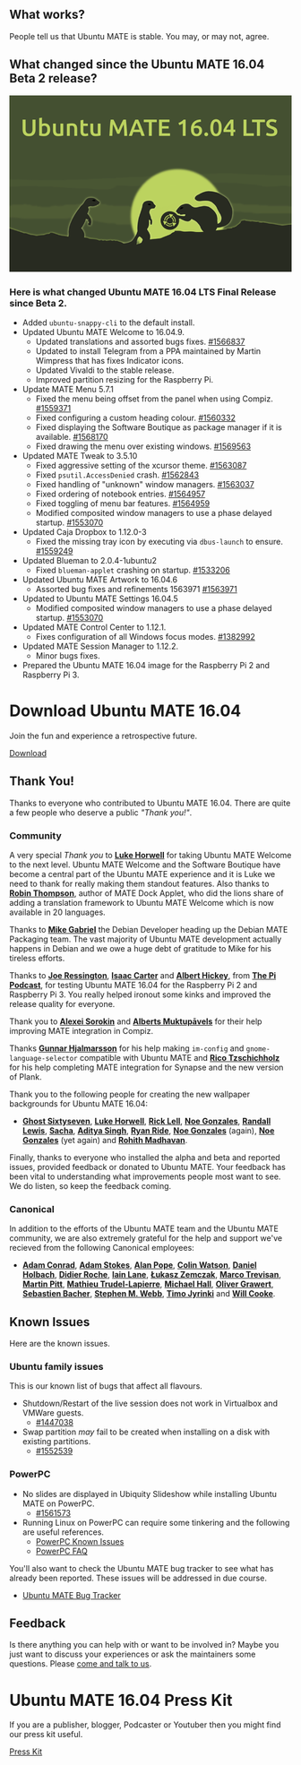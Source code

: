 <!--
.. title: Ubuntu MATE 16.04 LTS
.. slug: ubuntu-mate-xenial-final-release
.. date: 2016-04-21 13:00:00 UTC
.. tags: Ubuntu,MATE,Xenial,final,LTS,draft
.. link:
.. description: Ubuntu MATE 16.04 (Xenial Xerus) LTS Final Release
.. type: text
.. author: Martin Wimpress
-->

## What works?

People tell us that Ubuntu MATE is stable. You may, or may not, agree.

## What changed since the Ubuntu MATE 16.04 Beta 2 release?

<div align="center">
<img src="/gallery/blog/ubuntu-mate-1604-final.png" alt="Ubuntu MATE 16.04 LTS Final Release" />
</div>

### Here is what changed Ubuntu MATE 16.04 LTS Final Release since Beta 2.

  * Added `ubuntu-snappy-cli` to the default install.
  * Updated Ubuntu MATE Welcome to 16.04.9.
    * Updated translations and assorted bugs fixes. [#1566837](https://bugs.launchpad.net/bugs/1566837)
    * Updated to install Telegram from a PPA maintained by Martin Wimpress that has fixes Indicator icons.
    * Updated Vivaldi to the stable release.
    * Improved partition resizing for the Raspberry Pi.
  * Update MATE Menu 5.7.1
    * Fixed the menu being offset from the panel when using Compiz. [#1559371](https://bugs.launchpad.net/bugs/1559371)
    * Fixed configuring a custom heading colour. [#1560332](https://bugs.launchpad.net/bugs/1560332)
    - Fixed displaying the Software Boutique as package manager if it is available. [#1568170](https://bugs.launchpad.net/bugs/1568170)
    - Fixed drawing the menu over existing windows. [#1569563](https://bugs.launchpad.net/bugs/1569563)
  * Updated MATE Tweak to 3.5.10
    * Fixed aggressive setting of the xcursor theme. [#1563087](https://bugs.launchpad.net/bugs/1563087)
    * Fixed `psutil.AccessDenied` crash. [#1562843](https://bugs.launchpad.net/bugs/1562843)
    * Fixed handling of "unknown" window managers. [#1563037](https://bugs.launchpad.net/bugs/1563037)
    * Fixed ordering of notebook entries. [#1564957](https://bugs.launchpad.net/bugs/1564957)
    * Fixed toggling of menu bar features. [#1564959](https://bugs.launchpad.net/bugs/1564959)
    * Modified composited window managers to use a phase delayed startup. [#1553070](https://bugs.launchpad.net/bugs/1553070)
  * Updated Caja Dropbox to 1.12.0-3
    * Fixed the missing tray icon by executing via `dbus-launch` to ensure. [#1559249](https://bugs.launchpad.net/bugs/1559249)
  * Updated Blueman to 2.0.4-1ubuntu2
    * Fixed `blueman-applet` crashing on startup. [#1533206](https://bugs.launchpad.net/bugs/1533206)
  * Updated Ubuntu MATE Artwork to 16.04.6
    * Assorted bug fixes and refinements 1563971 [#1563971](https://bugs.launchpad.net/bugs/1563971)
  * Updated to Ubuntu MATE Settings 16.04.5
    * Modified composited window managers to use a phase delayed startup. [#1553070](https://bugs.launchpad.net/bugs/1553070)
  * Updated MATE Control Center to 1.12.1.
    * Fixes configuration of all Windows focus modes. [#1382992](https://bugs.launchpad.net/bugs/1382992)
  * Updated MATE Session Manager to 1.12.2.
    * Minor bugs fixes.
  * Prepared the Ubuntu MATE 16.04 image for the Raspberry Pi 2 and Raspberry Pi 3.

<div class="bs-component">
    <div class="jumbotron">
        <h1>Download Ubuntu MATE 16.04</h1>
        <p>Join the fun and experience a retrospective future.</p>
        <a href="/xenial/" class="btn btn-primary btn-lg">Download</a>
        </p>
    </div>
</div>

## Thank You!

Thanks to everyone who contributed to Ubuntu MATE 16.04. 
There are quite a few people who deserve a public *"Thank you!"*.

### Community

A very special *Thank you* to **[Luke
Horwell](https://ubuntu-mate.community/users/lah7/)** for taking Ubuntu
MATE Welcome to the next level. Ubuntu MATE Welcome and the Software
Boutique have become a central part of the Ubuntu MATE experience and
it is Luke we need to thank for really making them standout features.
Also thanks to **[Robin Thompson](https://github.com/robint99)**,
author of MATE Dock Applet, who did the lions share of adding a
translation framework to Ubuntu MATE Welcome which is now available in
20 languages.

Thanks to **[Mike Gabriel](https://sunweavers.net/blog/)** the Debian
Developer heading up the Debian MATE Packaging team. The vast majority
of Ubuntu MATE development actually happens in Debian and we owe a huge
debt of gratitude to Mike for his tireless efforts.

Thanks to **[Joe Ressington](http://joeress.com/about)**, **[Isaac
Carter](http://twitter.com/stupidcoder)** and **[Albert
Hickey](http://plus.google.com/+Winkleink)**, from **[The Pi
Podcast](http://thepipodcast.com/)**, for testing Ubuntu MATE 16.04 for
the Raspberry Pi 2 and Raspberry Pi 3. You really helped ironout some
kinks and improved the release quality for everyone.

Thank you to **[Alexei 
Sorokin](https://build.opensuse.org/user/show/XRevan86)** and **[Alberts 
Muktupāvels](https://launchpad.net/~albertsmuktupavels)** for their help 
improving MATE integration in Compiz.

Thanks **[Gunnar Hjalmarsson](https://launchpad.net/~gunnarhj)** for
his help making `im-config` and `gnome-language-selector` compatible
with Ubuntu MATE and **[Rico
Tzschichholz](https://launchpad.net/~ricotz)** for his help completing
MATE integration for Synapse and the new version of Plank.

Thank you to the following people for creating the new wallpaper
backgrounds for Ubuntu MATE 16.04:

  * **[Ghost Sixtyseven](https://www.youtube.com/channel/UCglkWuyZDppWD2BVsyI4r3A)**, 
**[Luke Horwell](https://ubuntu-mate.community/t/wallpaper-the-materix/3107)**, 
**[Rick Lell](https://ubuntu-mate.community/t/wallpaper-ubuntu-mate-greyscaled-wood/3199)**, 
**[Noe Gonzales](https://ubuntu-mate.community/t/sky-high-wallpaper-photos-licensed-cc-by-sa/3433)**, 
**[Randall Lewis](https://ubuntu-mate.community/t/wallpaper-solar-systemate-4-flavors-1920x1080/3354)**, 
**[Sacha](https://ubuntu-mate.community/t/wallpaper-some-parrots-and-an-island/3450)**, 
**[Aditya Singh](https://ubuntu-mate.community/t/mate-wallpapers/3048)**, 
**[Ryan Ride](https://ubuntu-mate.community/t/heres-my-first-all-original-wallpaper/597)**, 
**[Noe Gonzales](https://ubuntu-mate.community/t/wallpaper-city-chill/2899)** (again),
**[Noe Gonzales](https://ubuntu-mate.community/t/wallpaper-beach-vibes/2900)** (yet again) and
**[Rohith Madhavan](https://ubuntu-mate.community/t/ubuntu-mate-wallpapers/965/8)**.

Finally, thanks to everyone who installed the alpha and beta and reported issues,
provided feedback or donated to Ubuntu MATE. Your feedback has been vital to 
understanding what improvements people most want to see. We do listen, so keep the
feedback coming.

### Canonical

In addition to the efforts of the Ubuntu MATE team and the Ubuntu MATE 
community, we are also extremely grateful for the help and support we've 
recieved from the following Canonical employees:

  * **[Adam Conrad](https://launchpad.net/~adconrad)**,
 **[Adam Stokes](https://launchpad.net/~adam-stokes)**,
 **[Alan Pope](https://launchpad.net/~popey)**,
 **[Colin Watson](https://launchpad.net/~cjwatson)**,
 **[Daniel Holbach](https://launchpad.net/~dholbach)**,
 **[Didier Roche](https://launchpad.net/~didrocks)**,
 **[Iain Lane](https://launchpad.net/~laney)**,
 **[Łukasz Zemczak](https://launchpad.net/~sil2100)**,
 **[Marco Trevisan](https://launchpad.net/~3v1n0)**,
 **[Martin Pitt](https://launchpad.net/~pitti)**,
 **[Mathieu Trudel-Lapierre](https://launchpad.net/~mathieu-tl)**,
 **[Michael Hall](https://launchpad.net/~mhall119)**,
 **[Oliver Grawert](https://launchpad.net/~ogra)**,
 **[Sebastien Bacher](https://launchpad.net/~seb128)**,
 **[Stephen M. Webb](https://launchpad.net/~bregma)**,
 **[Timo Jyrinki](https://launchpad.net/~timo-jyrinki)** and
 **[Will Cooke](https://launchpad.net/~willcooke)**.
  
## Known Issues

Here are the known issues.

### Ubuntu family issues

This is our known list of bugs that affect all flavours.

  * Shutdown/Restart of the live session does not work in Virtualbox and VMWare guests.
    * [#1447038](https://bugs.launchpad.net/bugs/1447038)
  * Swap partition *may* fail to be created when installing on a disk with existing partitions.
    * [#1552539](https://bugs.launchpad.net/bugs/1552539)

### PowerPC

  * No slides are displayed in Ubiquity Slideshow while installing Ubuntu MATE on PowerPC.
    * [#1561573](https://bugs.launchpad.net/bugs/1561573)	
  * Running Linux on PowerPC can require some tinkering and the following are useful references.
    * [PowerPC Known Issues](https://wiki.ubuntu.com/PowerPCKnownIssues)
    * [PowerPC FAQ](https://wiki.ubuntu.com/PowerPCFAQ)

You'll also want to check the Ubuntu MATE bug tracker to see what has
already been reported. These issues will be addressed in due course.

  * [Ubuntu MATE Bug Tracker](https://bugs.launchpad.net/ubuntu-mate)

## Feedback

Is there anything you can help with or want to be involved in? Maybe you just
want to discuss your experiences or ask the maintainers some questions. Please
[come and talk to us](https://ubuntu-mate.community/).

<div class="bs-component">
    <div class="jumbotron">
        <h1>Ubuntu MATE 16.04 Press Kit</h1>
        <p>If you are a publisher, blogger, Podcaster or Youtuber then you might find our press kit useful.</p>
        <a href="/ubuntu-mate-1604-presskit/" class="btn btn-primary btn-lg">Press Kit</a>
        </p>
    </div>
</div>
